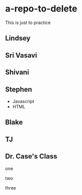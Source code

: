 # a-repo-to-delete
This is just to practice


## Lindsey




## Sri Vasavi




## Shivani



## Stephen

* Javascript 
* HTML


## Blake 



## TJ


## Dr. Case's Class

one

two

three






